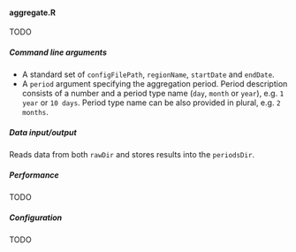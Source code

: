 #### aggregate.R

TODO

##### Command line arguments

* A standard set of `configFilePath`, `regionName`, `startDate` and `endDate`.
* A `period` argument specifying the aggregation period. Period description consists of a number and a period type name (`day`, `month` or `year`), e.g. `1 year` or `10 days`. Period type name can be also provided in plural, e.g. `2 months`.

##### Data input/output

Reads data from both `rawDir` and stores results into the `periodsDir`.

##### Performance

TODO

##### Configuration

TODO


